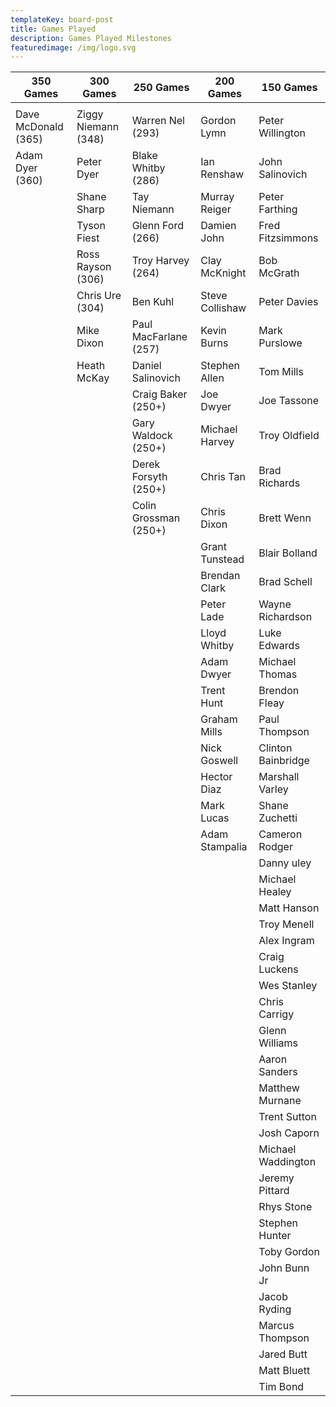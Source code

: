 ```yaml
---
templateKey: board-post
title: Games Played
description: Games Played Milestones
featuredimage: /img/logo.svg
---
```

| **350 Games**       | **300 Games**       | **250 Games**         | **200 Games**   | **150 Games**      |
| ------------------- | ------------------- | --------------------- | --------------- | ------------------ |
|                     |                     |                       |                 |                    |
| Dave McDonald (365) | Ziggy Niemann (348) | Warren Nel (293)      | Gordon Lymn     | Peter Willington   |
| Adam Dyer (360)     | Peter Dyer          | Blake Whitby (286)    | Ian Renshaw     | John Salinovich    |
|                     | Shane Sharp         | Tay Niemann           | Murray Reiger   | Peter Farthing     |
|                     | Tyson Fiest         | Glenn Ford (266)      | Damien John     | Fred Fitzsimmons   |
|                     | Ross Rayson (306)   | Troy Harvey (264)     | Clay McKnight   | Bob McGrath        |
|                     | Chris Ure (304)     | Ben Kuhl              | Steve Collishaw | Peter Davies       |
|                     | Mike Dixon          | Paul MacFarlane (257) | Kevin Burns     | Mark Purslowe      |
|                     | Heath McKay         | Daniel Salinovich     | Stephen Allen   | Tom Mills          |
|                     |                     | Craig Baker (250+)    | Joe Dwyer       | Joe Tassone        |
|                     |                     | Gary Waldock (250+)   | Michael Harvey  | Troy Oldfield      |
|                     |                     | Derek Forsyth (250+)  | Chris Tan       | Brad Richards      |
|                     |                     | Colin Grossman (250+) | Chris Dixon     | Brett Wenn         |
|                     |                     |                       | Grant Tunstead  | Blair Bolland      |
|                     |                     |                       | Brendan Clark   | Brad Schell        |
|                     |                     |                       | Peter Lade      | Wayne Richardson   |
|                     |                     |                       | Lloyd Whitby    | Luke Edwards       |
|                     |                     |                       | Adam Dwyer      | Michael Thomas     |
|                     |                     |                       | Trent Hunt      | Brendon Fleay      |
|                     |                     |                       | Graham Mills    | Paul Thompson      |
|                     |                     |                       | Nick Goswell    | Clinton Bainbridge |
|                     |                     |                       | Hector Diaz     | Marshall Varley    |
|                     |                     |                       | Mark Lucas      | Shane Zuchetti     |
|                     |                     |                       | Adam Stampalia  | Cameron Rodger     |
|                     |                     |                       |                 | Danny uley         |
|                     |                     |                       |                 | Michael Healey     |
|                     |                     |                       |                 | Matt Hanson        |
|                     |                     |                       |                 | Troy Menell        |
|                     |                     |                       |                 | Alex Ingram        |
|                     |                     |                       |                 | Craig Luckens      |
|                     |                     |                       |                 | Wes Stanley        |
|                     |                     |                       |                 | Chris Carrigy      |
|                     |                     |                       |                 | Glenn Williams     |
|                     |                     |                       |                 | Aaron Sanders      |
|                     |                     |                       |                 | Matthew Murnane    |
|                     |                     |                       |                 | Trent Sutton       |
|                     |                     |                       |                 | Josh Caporn        |
|                     |                     |                       |                 | Michael Waddington |
|                     |                     |                       |                 | Jeremy Pittard     |
|                     |                     |                       |                 | Rhys Stone         |
|                     |                     |                       |                 | Stephen Hunter     |
|                     |                     |                       |                 | Toby Gordon        |
|                     |                     |                       |                 | John Bunn Jr       |
|                     |                     |                       |                 | Jacob Ryding       |
|                     |                     |                       |                 | Marcus Thompson    |
|                     |                     |                       |                 | Jared Butt         |
|                     |                     |                       |                 | Matt Bluett        |
|                     |                     |                       |                 | Tim Bond           |
